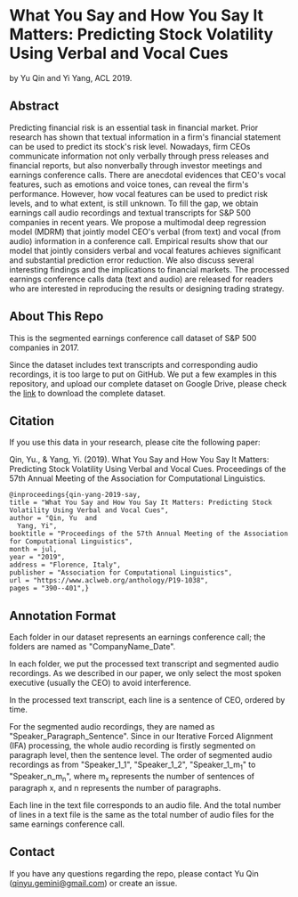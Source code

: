 # What You Say and How You Say It Matters: Predicting Stock Volatility Using Verbal and Vocal Cues

by Yu Qin and Yi Yang, ACL 2019.

## Abstract

Predicting financial risk is an essential task in financial market. Prior research has shown that textual information in a firm's financial statement can be used to predict its stock's risk level. Nowadays, firm CEOs communicate information not only verbally through press releases and financial reports, but also nonverbally through investor meetings and earnings conference calls. There are anecdotal evidences that CEO's vocal features, such as emotions and voice tones, can reveal the firm's performance. However, how vocal features can be used to predict risk levels, and to what extent, is still unknown. To fill the gap, we obtain earnings call audio recordings and textual transcripts for S\&P 500 companies in recent years. We propose a multimodal deep regression model (MDRM) that jointly model CEO's verbal (from text) and vocal (from audio) information in a conference call. Empirical results show that our model that jointly considers verbal and vocal features achieves significant and substantial prediction error reduction. We also discuss several interesting findings and the implications to financial markets. The processed earnings conference calls data (text and audio) are released for readers who are interested in reproducing the results or designing trading strategy.

## About This Repo

This is the segmented earnings conference call dataset of S&P 500 companies in 2017. 

Since the dataset includes text transcripts and corresponding audio recordings, it is too large to put on GitHub. We put a few examples in this repository, and upload our complete dataset on Google Drive, please check the [link](https://drive.google.com/drive/folders/1BKCANORbcmUJKkOkBOghw6uNHPqS_az1?usp=sharing) to download the complete dataset.

## Citation

If you use this data in your research, please cite the following paper:

Qin, Yu., & Yang, Yi. (2019). What You Say and How You Say It Matters: Predicting Stock Volatility Using Verbal and Vocal Cues. Proceedings of the 57th Annual Meeting of the Association for Computational Linguistics.

    @inproceedings{qin-yang-2019-say,
    title = "What You Say and How You Say It Matters: Predicting Stock Volatility Using Verbal and Vocal Cues",
    author = "Qin, Yu  and
      Yang, Yi",
    booktitle = "Proceedings of the 57th Annual Meeting of the Association for Computational Linguistics",
    month = jul,
    year = "2019",
    address = "Florence, Italy",
    publisher = "Association for Computational Linguistics",
    url = "https://www.aclweb.org/anthology/P19-1038",
    pages = "390--401",}

## Annotation Format

Each folder in our dataset represents an earnings conference call; the folders are named as "CompanyName_Date".

In each folder, we put the processed text transcript and segmented audio recordings. As we described in our paper, we only select the most spoken executive (usually the CEO) to avoid interference. 

In the processed text transcript, each line is a sentence of CEO, ordered by time. 

For the segmented audio recordings, they are named as "Speaker_Paragraph_Sentence". Since in our Iterative Forced Alignment (IFA) processing, the whole audio recording is firstly segmented on paragraph level, then the sentence level. The order of segmented audio recordings as from "Speaker_1_1", "Speaker_1_2", "Speaker_1_m<sub>1</sub>" to "Speaker_n_m<sub>n</sub>", where m<sub>x</sub> represents the number of sentences of paragraph x, and n represents the number of paragraphs.

Each line in the text file corresponds to an audio file. And the total number of lines in a text file is the same as the total number of audio files for the same earnings conference call.
    
## Contact
If you have any questions regarding the repo, please contact Yu Qin (<qinyu.gemini@gmail.com>) or create an issue.
